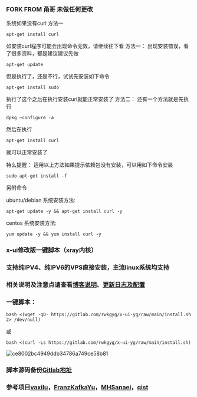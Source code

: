 ### FORK FROM 甬哥 未做任何更改
系统如果没有curl
方法一
```
apt-get install curl
```
如安装curl程序可能会出现命令无效，请继续往下看
方法一：
出现安装错误，看了很多资料，都是建议建议先做
```
apt-get update
```
但是执行了，还是不行，试试先安装如下命令
```
apt-get install sudo
```
执行了这个之后在执行安装curl就能正常安装了
方法二：
还有一个方法就是先执行
```
dpkg –configure -a
```
然后在执行
```
apt-get install curl
```
就可以正常安装了

特么提醒：
运用以上方法如果提示依赖包没有安装，可以用如下命令安装
```
sudo apt-get install -f
```
另附命令

ubuntu/debian 系统安装方法: 
```
apt-get update -y && apt-get install curl -y
```
centos 系统安装方法: 
```
yum update -y && yum install curl -y
```
### x-ui修改版一键脚本（xray内核）

### 支持纯IPV4、纯IPV6的VPS直接安装，主流linux系统均支持

### 相关说明及注意点请查看[博客说明](https://ygkkk.blogspot.com/2023/05/reality-xui-chatgpt.html)、[更新日志及配置](https://ygkkk.blogspot.com/2022/02/x-ui-yg.html)
### 一键脚本：
```
bash <(wget -qO- https://gitlab.com/rwkgyg/x-ui-yg/raw/main/install.sh 2> /dev/null)
```
或
```
bash <(curl -Ls https://gitlab.com/rwkgyg/x-ui-yg/raw/main/install.sh)
```

![ce8002bc4949ddb34786a749ce58b81](https://user-images.githubusercontent.com/121604513/236723333-fb657028-b985-4157-afd1-c92843764d1d.png)

### 脚本源码备份[Gitlab地址](https://gitlab.com/rwkgyg/x-ui-yg)
### 参考项目[vaxilu](https://github.com/vaxilu/x-ui)，[FranzKafkaYu](https://github.com/FranzKafkaYu/x-ui)，[MHSanaei](https://github.com/MHSanaei/3x-ui)，[qist](https://github.com/qist/xray-ui)

